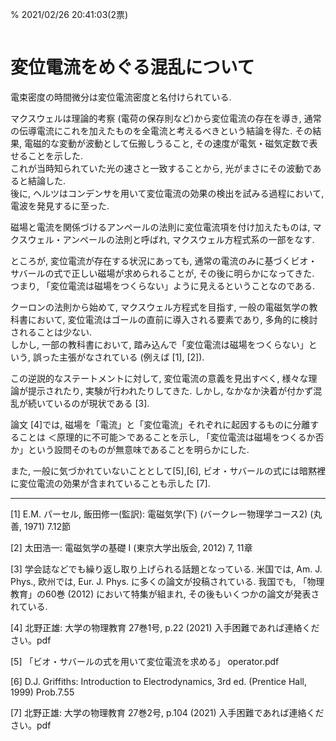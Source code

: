 % 2021/02/26 20:41:03(2票)
```{tags} ノート, 電磁気学, 変位電流
```
# 変位電流をめぐる混乱について

電束密度の時間微分は変位電流密度と名付けられている.

マクスウェルは理論的考察 (電荷の保存則など)から変位電流の存在を導き,
通常の伝導電流にこれを加えたものを全電流と考えるべきという結論を得た.
その結果, 電磁的な変動が波動として伝搬しうること, その速度が電気・磁気定数で表せることを示した.  
これが当時知られていた光の速さと一致することから, 光がまさにその波動であると結論した.  
後に, ヘルツはコンデンサを用いて変位電流の効果の検出を試みる過程において, 電波を発見するに至った.

磁場と電流を関係づけるアンペールの法則に変位電流項を付け加えたものは,
マクスウェル・アンペールの法則と呼ばれ, マクスウェル方程式系の一部をなす.

ところが, 変位電流が存在する状況にあっても, 通常の電流のみに基づくビオ・サバールの式で正しい磁場が求められることが,
その後に明らかになってきた.
つまり, 「変位電流は磁場をつくらない」ように見えるということなのである.

クーロンの法則から始めて, マクスウェル方程式を目指す,
一般の電磁気学の教科書において, 変位電流はゴールの直前に導入される要素であり,
多角的に検討されることは少ない.  
しかし, 一部の教科書において,  踏み込んで「変位電流は磁場をつくらない」という,
誤った主張がなされている (例えば [1], [2]).

この逆説的なステートメントに対して, 変位電流の意義を見出すべく,
様々な理論が提示されたり, 実験が行われたりしてきた.
しかし, なかなか決着が付かず混乱が続いているのが現状である [3].


論文 [4]では, 磁場を「電流」と「変位電流」それぞれに起因するものに分離することは
＜原理的に不可能＞であることを示し,
「変位電流は磁場をつくるか否か」という設問そのものが無意味であることを明らかにした.

また, 一般に気づかれていないこととして[5],[6],
ビオ・サバールの式には暗黙裡に変位電流の効果が含まれていることも示した [7].

---

[1] E.M. パーセル, 飯田修一(監訳): 電磁気学(下) (バークレー物理学コース2) (丸善, 1971) 7.12節

[2] 太田浩一: 電磁気学の基礎 I (東京大学出版会, 2012) 7, 11章

[3] 学会誌などでも繰り返し取り上げられる話題となっている. 米国では, Am. J. Phys., 欧州では, Eur. J. Phys. に多くの論文が投稿されている. 我国でも, 「物理教育」の60巻 (2012) において特集が組まれ, その後もいくつかの論文が発表されている.

[4] 北野正雄: 大学の物理教育 27巻1号, p.22 (2021) 入手困難であれば連絡ください。pdf

[5] 「ビオ・サバールの式を用いて変位電流を求める」  operator.pdf

[6] D.J. Griffiths: Introduction to Electrodynamics, 3rd ed. (Prentice Hall, 1999) Prob.7.55

[7] 北野正雄: 大学の物理教育 27巻2号, p.104 (2021) 入手困難であれば連絡ください。pdf
